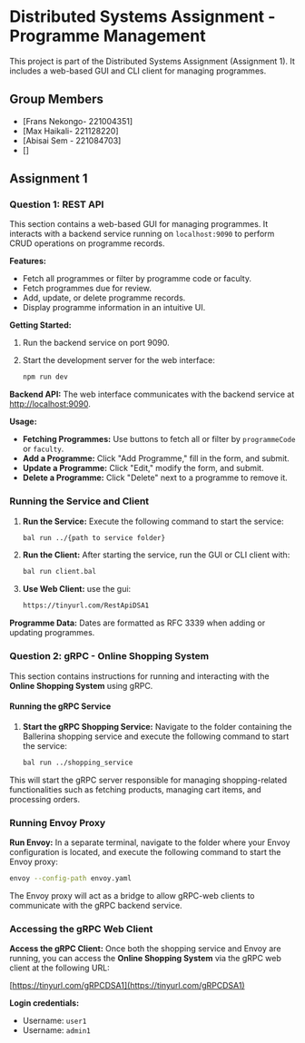 # Distributed Systems Assignment - Programme Management

This project is part of the Distributed Systems Assignment (Assignment 1). It includes a web-based GUI and CLI client
for managing programmes.

## Group Members

- [Frans Nekongo- 221004351]
- [Max Haikali- 221128220]
- [Abisai Sem - 221084703]
- []

## Assignment 1

### Question 1: REST API

This section contains a web-based GUI for managing programmes. It interacts with a backend service running on
`localhost:9090` to perform CRUD operations on programme records.

**Features:**

- Fetch all programmes or filter by programme code or faculty.
- Fetch programmes due for review.
- Add, update, or delete programme records.
- Display programme information in an intuitive UI.

**Getting Started:**

1. Run the backend service on port 9090.
2. Start the development server for the web interface:

   ```bash
   npm run dev
   ```



**Backend API:**
The web interface communicates with the backend service at [http://localhost:9090](http://localhost:9090).

**Usage:**

- **Fetching Programmes:** Use buttons to fetch all or filter by `programmeCode` or `faculty`.
- **Add a Programme:** Click "Add Programme," fill in the form, and submit.
- **Update a Programme:** Click "Edit," modify the form, and submit.
- **Delete a Programme:** Click "Delete" next to a programme to remove it.

### Running the Service and Client

1. **Run the Service:**
   Execute the following command to start the service:

   ```bash
   bal run ../{path to service folder}
   ```

2. **Run the Client:**
   After starting the service, run the GUI or CLI client with:
   ```bash
   bal run client.bal
   ```

3. **Use Web Client:**
   use the gui:
   ```bash
   https://tinyurl.com/RestApiDSA1
   ```

**Programme Data:**
Dates are formatted as RFC 3339 when adding or updating programmes.


### Question 2: gRPC - Online Shopping System

This section contains instructions for running and interacting with the **Online Shopping System** using gRPC.

#### Running the gRPC Service

1. **Start the gRPC Shopping Service:**
   Navigate to the folder containing the Ballerina shopping service and execute the following command to start the service:

   ```bash
   bal run ../shopping_service
   ```

This will start the gRPC server responsible for managing shopping-related functionalities such as fetching products, managing cart items, and processing orders.

### Running Envoy Proxy

**Run Envoy:** In a separate terminal, navigate to the folder where your Envoy configuration is located, and execute the following command to start the Envoy proxy:

```bash
envoy --config-path envoy.yaml


```
The Envoy proxy will act as a bridge to allow gRPC-web clients to communicate with the gRPC backend service.

### Accessing the gRPC Web Client

**Access the gRPC Client:** Once both the shopping service and Envoy are running, you can access the **Online Shopping System** via the gRPC web client at the following URL:

[https://tinyurl.com/gRPCDSA1](https://tinyurl.com/gRPCDSA1)

**Login credentials:**

- Username: `user1`
- Username: `admin1`
